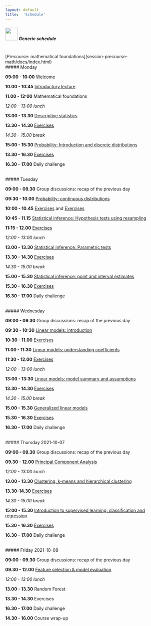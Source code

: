 ```yaml
---
layout: default
title:  'Schedule'
---
```


##### <img border="0" src="icons/schedule-01.svg" width="40" height="40"> Generic schedule

<br/>
[Precourse: mathematical foundations](session-precourse-math/docs/index.html)

<br/>
##### Monday

**09:00 - 10:00** [Welcome](session-welcome/welcome.html)

**10.00 - 10:45** [Introductory lecture](session-intro2/intro2.html)

**11.00 - 12:00** Mathematical foundations

*12:00 - 13:00 lunch*

**13:00 - 13.30** [Descriptive statistics](session-descriptive)

**13.30 - 14.30** [Exercises](session-descriptive/desc-exercises.html)

*14.30 - 15.00 break*

**15:00 - 15:30** [Probability: Introduction and discrete distributions](session-probability)

**13.30 - 16.30** [Exercises](session-probability/prob-exercise-discrv.html)

**16.30 - 17.00** Daily challenge

<br/>
##### Tuesday

**09:00 - 09.30** Group discussions: recap of the previous day

**09:30 - 10.00** [Probability: continuous distributions](session-probability/prob-contrv.html)

**10:00 - 10.45** [Exercises](session-probability/prob-exercise-contrv.html) and [Exercises](session-probability/prob-exercise-sample.html)

**10:45 - 11.15** [Statistical inference: Hypothesis tests using resampling](session-inference)

**11:15 - 12.00** [Exercises](session-inference/infe-exercises-hypresamp.html)

*12:00 - 13:00 lunch*

**13.00 - 13.30** [Statistical inference: Parametric tests](session-inference/infe-hypparam.html)

**13.30 - 14.30** [Exercises](session-inference/infe-exercise-hypparam.html)

*14.30 - 15.00 break*

**15.00 - 15.30** [Statistical inference: point and interval estimates](session-inference/infe-interval.html)

**15.30 - 16.30** [Exercises](session-inference/infe-exercise-interval.html)

**16.30 - 17.00** Daily challenge

<br/>
##### Wednesday

**09:00 - 09.30** Group discussions: recap of the previous day

**09:30 - 10:30** [Linear models: introduction](session-lm/docs/)

**10:30 - 11.00** [Exercises](session-lm/docs/introduction-to-linear-models.html#exercises-linear-models-i)

**11:00 - 11:30** [Linear models: understanding coefficients](session-lm/docs/regression-coefficients.html)

**11:30 - 12.00** [Exercises](session-lm/docs/regression-coefficients.html#exercises-linear-models-ii)

*12:00 - 13:00 lunch*

**13:00 - 13:30** [Linear models: model summary and assumptions](session-lm/docs/model-diagnostics.html)

**13.30 - 14.30** [Exercises](session-lm/docs/model-diagnostics.html#exercises-linear-models-iii)

*14.30 - 15.00 break*

**15.00 - 15.30** [Generalized linear models](session-glm/docs/)

**15.30 - 16.30** [Exercises](session-glm/docs/generalized-linear-models.html#exercises-glms)

**16.30 - 17.00** Daily challenge

<br/>
##### Thursday 2021-10-07

**09:00 - 09.30** Group discussions: recap of the previous day

**09.30 - 12.00** [Principal Component Analysis](https://payamemami.github.io/pca_basics/)

*12:00 - 13:00 lunch*

**13.00 - 13.30** [Clustering: k-means and hierarchical clustering](session-clustering)

**13.30-14.30** [Exercises](session-clustering/clust-exercises.html)

*14.30 - 15.00 break*

**15:00 - 15.30** [Introduction to supervised learning: classification and regression](https://olgadet.github.io/bookdown-mlbiostatistics/classification-with-knn-and-decision-trees.html)

**15.30 - 16.30** [Exercises](https://olgadet.github.io/bookdown-mlbiostatistics/classification-with-knn-and-decision-trees.html#exercises-classification)

**16.30 - 17.00** Daily challenge

<br/>
##### Friday 2021-10-08

**09:00 - 09.30** Group discussions: recap of the previous day

**09.30 - 12.00** [Feature selection & model evaluation](session-regularization/lecture-regularization.html)

*12:00 - 13:00 lunch*

**13.00 - 13.30** Random Forest

**13.30 - 14.30** Exercises

**16.30 - 17.00** Daily challenge

**14.30 - 16.00** Course wrap-up  

<br/><br/>
